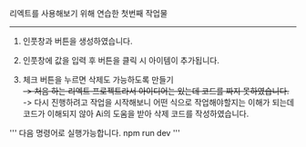 리엑트를 사용해보기 위해 연습한 첫번째 작업물
<hr>
 
1. 인풋창과 버튼을 생성하였습니다.
2. 인풋창에 값을 입력 후 버튼을 클릭 시 아이템이 추가됩니다.

3. 체크 버튼을 누르면 삭제도 가능하도록 만들기
<br><del>-> 처음 하는 리엑트 프로젝트라서 아이디어는 있는데 코드를 짜지 못하였습니다.</del>
<br>-> 다시 진행하려고 작업을 시작해보니 어떤 식으로 작업해야할지는 이해가 되는데 
<br> 코드가 이해되지 않아 Ai의 도움을 받아 삭제 코드를 작성하였습니다.

'''
다음 명령어로 실행가능합니다.
npm run dev
'''